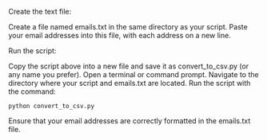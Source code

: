 Create the text file:

  Create a file named emails.txt in the same directory as your script.
  Paste your email addresses into this file, with each address on a new line.

Run the script:

  Copy the script above into a new file and save it as convert_to_csv.py (or any name you prefer).
  Open a terminal or command prompt.
  Navigate to the directory where your script and emails.txt are located.
  Run the script with the command:
  
```python convert_to_csv.py```

Ensure that your email addresses are correctly formatted in the emails.txt file.
